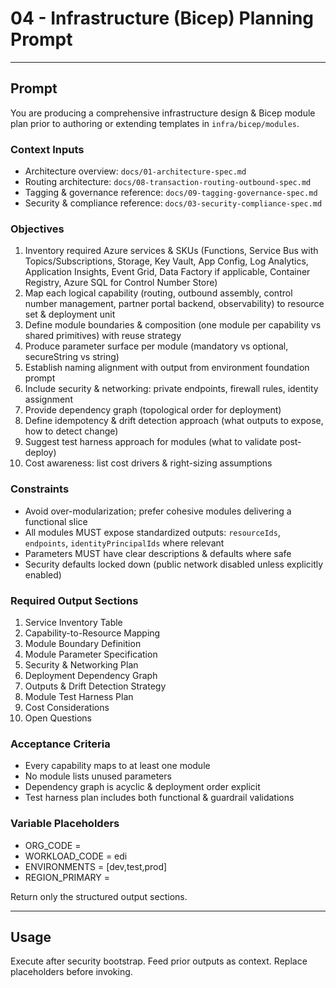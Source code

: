 # 04 - Infrastructure (Bicep) Planning Prompt

---
## Prompt
You are producing a comprehensive infrastructure design & Bicep module plan prior to authoring or extending templates in `infra/bicep/modules`.

### Context Inputs
- Architecture overview: `docs/01-architecture-spec.md`
- Routing architecture: `docs/08-transaction-routing-outbound-spec.md`
- Tagging & governance reference: `docs/09-tagging-governance-spec.md`
- Security & compliance reference: `docs/03-security-compliance-spec.md`

### Objectives
1. Inventory required Azure services & SKUs (Functions, Service Bus with Topics/Subscriptions, Storage, Key Vault, App Config, Log Analytics, Application Insights, Event Grid, Data Factory if applicable, Container Registry, Azure SQL for Control Number Store)
2. Map each logical capability (routing, outbound assembly, control number management, partner portal backend, observability) to resource set & deployment unit
3. Define module boundaries & composition (one module per capability vs shared primitives) with reuse strategy
4. Produce parameter surface per module (mandatory vs optional, secureString vs string)
5. Establish naming alignment with output from environment foundation prompt
6. Include security & networking: private endpoints, firewall rules, identity assignment
7. Provide dependency graph (topological order for deployment)
8. Define idempotency & drift detection approach (what outputs to expose, how to detect change)
9. Suggest test harness approach for modules (what to validate post-deploy)
10. Cost awareness: list cost drivers & right-sizing assumptions

### Constraints
- Avoid over-modularization; prefer cohesive modules delivering a functional slice
- All modules MUST expose standardized outputs: `resourceIds`, `endpoints`, `identityPrincipalIds` where relevant
- Parameters MUST have clear descriptions & defaults where safe
- Security defaults locked down (public network disabled unless explicitly enabled)

### Required Output Sections
1. Service Inventory Table
2. Capability-to-Resource Mapping
3. Module Boundary Definition
4. Module Parameter Specification
5. Security & Networking Plan
6. Deployment Dependency Graph
7. Outputs & Drift Detection Strategy
8. Module Test Harness Plan
9. Cost Considerations
10. Open Questions

### Acceptance Criteria
- Every capability maps to at least one module
- No module lists unused parameters
- Dependency graph is acyclic & deployment order explicit
- Test harness plan includes both functional & guardrail validations

### Variable Placeholders
- ORG_CODE = <org code>
- WORKLOAD_CODE = edi
- ENVIRONMENTS = [dev,test,prod]
- REGION_PRIMARY = <azure region short>

Return only the structured output sections.

---
## Usage
Execute after security bootstrap. Feed prior outputs as context. Replace placeholders before invoking.
